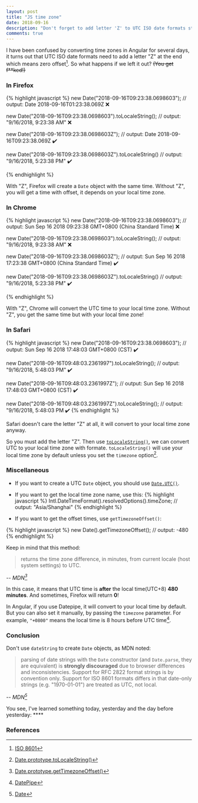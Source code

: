 ```yaml
---
layout: post
title: "JS time zone"
date: 2018-09-16
description: "Don't forget to add letter 'Z' to UTC ISO date formats string in JavaScript and dont't use dateString to create Date objects."
comments: true
---
```

I have been confused by converting time zones in Angular for several days, it turns out that UTC ISO date formats need to add a letter "Z" at the end which means zero offset[^1]. So what happens if we left it out? ~~(You get f**ked!)~~

### In Firefox

{% highlight javascript %}
new Date("2018-09-16T09:23:38.0698603");
// output: Date 2018-09-16T01:23:38.069Z    ❌

new Date("2018-09-16T09:23:38.0698603").toLocaleString();
// output: "9/16/2018, 9:23:38 AM"    ❌

new Date("2018-09-16T09:23:38.0698603Z");
// output: Date 2018-09-16T09:23:38.069Z    ✔️

new Date("2018-09-16T09:23:38.0698603Z").toLocaleString()
// output: "9/16/2018, 5:23:38 PM"    ✔️

{% endhighlight %}

With "Z", Firefox will create a `Date` object with the same time. Without "Z", you will get a time with offset, it depends on your local time zone.

### In Chrome

{% highlight javascript %}
new Date("2018-09-16T09:23:38.0698603");
// output: Sun Sep 16 2018 09:23:38 GMT+0800 (China Standard Time)    ❌

new Date("2018-09-16T09:23:38.0698603").toLocaleString();
// output: "9/16/2018, 9:23:38 AM"    ❌

new Date("2018-09-16T09:23:38.0698603Z");
// output: Sun Sep 16 2018 17:23:38 GMT+0800 (China Standard Time)    ✔️

new Date("2018-09-16T09:23:38.0698603Z").toLocaleString()
// output: "9/16/2018, 5:23:38 PM"    ✔️

{% endhighlight %}

With "Z", Chrome will convert the UTC time to your local time zone. Without "Z", you get the same time but with your local time zone!

### In Safari

{% highlight javascript %}
new Date("2018-09-16T09:23:38.0698603");
// output: Sun Sep 16 2018 17:48:03 GMT+0800 (CST)    ✔️

new Date("2018-09-16T09:48:03.2361997").toLocaleString();
// output: "9/16/2018, 5:48:03 PM"    ✔️

new Date("2018-09-16T09:48:03.2361997Z");
// output: Sun Sep 16 2018 17:48:03 GMT+0800 (CST)    ✔️

new Date("2018-09-16T09:48:03.2361997Z").toLocaleString();
// output: "9/16/2018, 5:48:03 PM    ✔️
{% endhighlight %}

Safari doesn't care the letter "Z" at all, it will convert to your local time zone anyway.

So you must add the letter "Z". Then use [`toLocaleString()`](https://developer.mozilla.org/en-US/docs/Web/JavaScript/Reference/Global_Objects/Date/toLocaleString), we can convert UTC to your local time zone with formate. `toLocaleString()` will use your local time zone by default unless you set the `timezone` option[^2].

### Miscellaneous

- If you want to create a UTC `Date` object, you should use [`Date.UTC()`](https://developer.mozilla.org/en-US/docs/Web/JavaScript/Reference/Global_Objects/Date/UTC).

- If you want to get the local time zone name, use this:
{% highlight javascript %}
Intl.DateTimeFormat().resolvedOptions().timeZone;
// output: "Asia/Shanghai"
{% endhighlight %}

- <p>If you want to get the offset times, use <code class="highlighter-rouge">getTimezoneOffset()</code>:</p>
{% highlight javascript %}
new Date().getTimezoneOffset();
// output: -480
{% endhighlight %}

Keep in mind that this method:
>returns the time zone difference, in minutes, from current locale (host system settings) to UTC.
>
-- <cite>MDN[^3]</cite>

In this case, it means that UTC time is **after** the local time(UTC+8) **480 minutes**. And sometimes, Firefox will return **0**!

In Angular, if you use Datepipe, it will convert to your local time by default. But you can also set it manually, by passing the `timezone` parameter. For example, `"+0800"` means the local time is 8 hours before UTC time[^4].

### Conclusion

Don't use `dateString` to create `Date` objects, as MDN noted:

>parsing of date strings with the `Date` constructor (and `Date.parse`, they are equivalent) is **strongly discouraged** due to browser differences and inconsistencies. Support for RFC 2822 format strings is by convention only. Support for ISO 8601 formats differs in that date-only strings (e.g. "1970-01-01") are treated as UTC, not local.
>
-- <cite>MDN[^5]</cite>

You see, I've learned something today, yesterday and the day before yesterday: \*\*\*\*

### References
[^1]: [ISO 8601](https://en.wikipedia.org/wiki/ISO_8601)

[^2]: [Date.prototype.toLocaleString()](https://developer.mozilla.org/en-US/docs/Web/JavaScript/Reference/Global_Objects/Date/toLocaleString)

[^3]: [Date.prototype.getTimezoneOffset()](https://developer.mozilla.org/en-US/docs/Web/JavaScript/Reference/Global_Objects/Date/getTimezoneOffset)

[^4]: [DatePipe](https://angular.io/api/common/DatePipe)

[^5]: [Date](https://developer.mozilla.org/en-US/docs/Web/JavaScript/Reference/Global_Objects/Date)
